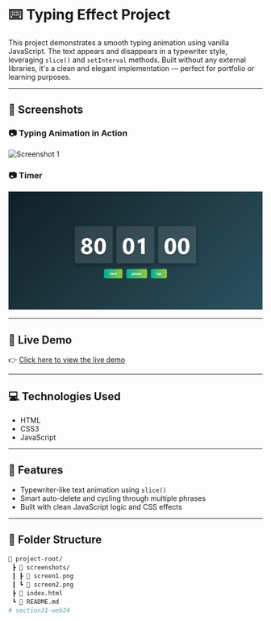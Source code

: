 # ⌨️ Typing Effect Project

This project demonstrates a smooth typing animation using vanilla JavaScript. The text appears and disappears in a typewriter style, leveraging `slice()` and `setInterval` methods. Built without any external libraries, it's a clean and elegant implementation — perfect for portfolio or learning purposes.

---

## 📸 Screenshots

### 📷 Typing Animation in Action
![Screenshot 1]()

### 📷 Timer
![Screenshot 2](img/Screenshot%202025-08-07%20080620.png)

---

## 🔗 Live Demo

👉 [Click here to view the live demo](https://your-demo-link-here.com)

---

## 💻 Technologies Used

- HTML
- CSS3 
- JavaScript 

---

## 📜 Features

- Typewriter-like text animation using `slice()`
- Smart auto-delete and cycling through multiple phrases
- Built with clean JavaScript logic and CSS effects

---

## 📂 Folder Structure

```bash
📁 project-root/
 ┣ 📂 screenshots/
 ┃ ┣ 📄 screen1.png
 ┃ ┗ 📄 screen2.png
 ┣ 📄 index.html
 ┗ 📄 README.md
# section31-web24
